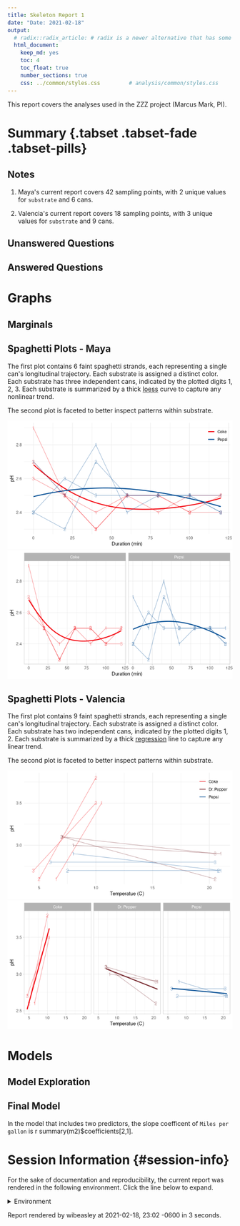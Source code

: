 ```yaml
---
title: Skeleton Report 1
date: "Date: 2021-02-18"
output:
  # radix::radix_article: # radix is a newer alternative that has some advantages over `html_document`.
  html_document:
    keep_md: yes
    toc: 4
    toc_float: true
    number_sections: true
    css: ../common/styles.css         # analysis/common/styles.css
---
```


This report covers the analyses used in the ZZZ project (Marcus Mark, PI).

<!--  Set the working directory to the repository's base directory; this assumes the report is nested inside of two directories.-->


<!-- Set the report-wide options, and point to the external code file. -->


<!-- Load 'sourced' R files.  Suppress the output when loading sources. -->


<!-- Load packages, or at least verify they're available on the local machine.  Suppress the output when loading packages. -->


<!-- Load any global functions and variables declared in the R file.  Suppress the output. -->


<!-- Declare any global functions specific to a Rmd output.  Suppress the output. -->


<!-- Load the datasets.   -->


<!-- Tweak the datasets.   -->


Summary {.tabset .tabset-fade .tabset-pills}
===========================================================================

Notes
---------------------------------------------------------------------------

1. Maya's current report covers 42 sampling points, with 2 unique values for `substrate` and 6 cans.

1. Valencia's current report covers 18 sampling points, with 3 unique values for `substrate` and 9 cans.



Unanswered Questions
---------------------------------------------------------------------------

Answered Questions
---------------------------------------------------------------------------


Graphs
===========================================================================


Marginals
---------------------------------------------------------------------------




Spaghetti Plots - Maya
---------------------------------------------------------------------------
The first plot contains 6 faint spaghetti strands, each representing a single can's longitudinal trajectory.  Each substrate is assigned a distinct color.  Each substrate has three independent cans, indicated by the plotted digits 1, 2, 3.  Each substrate is summarized by a thick [loess](https://en.wikipedia.org/wiki/Local_regression) curve to capture any nonlinear trend.

The second plot is faceted to better inspect patterns within substrate.

![](figure-png/spaghetti-maya-1.png)<!-- -->![](figure-png/spaghetti-maya-2.png)<!-- -->

Spaghetti Plots - Valencia
---------------------------------------------------------------------------
The first plot contains 9 faint spaghetti strands, each representing a single can's longitudinal trajectory.  Each substrate is assigned a distinct color.  Each substrate has two independent cans, indicated by the plotted digits 1, 2.  Each substrate is summarized by a thick [ regression](https://en.wikipedia.org/wiki/General_linear_model) line to capture any linear trend.

The second plot is faceted to better inspect patterns within substrate.

![](figure-png/spaghetti-valencia-1.png)<!-- -->![](figure-png/spaghetti-valencia-2.png)<!-- -->


Models
===========================================================================

Model Exploration
---------------------------------------------------------------------------



Final Model
---------------------------------------------------------------------------



In the model that includes two predictors, the slope coefficent of `Miles per gallon` is r summary(m2)$coefficients[2,1].


Session Information {#session-info}
===========================================================================

For the sake of documentation and reproducibility, the current report was rendered in the following environment.  Click the line below to expand.

<details>
  <summary>Environment <span class="glyphicon glyphicon-plus-sign"></span></summary>

```
─ Session info ───────────────────────────────────────────────────────────────
 setting  value                       
 version  R version 4.0.3 (2020-10-10)
 os       Ubuntu 20.10                
 system   x86_64, linux-gnu           
 ui       X11                         
 language (EN)                        
 collate  en_US.UTF-8                 
 ctype    en_US.UTF-8                 
 tz       America/Chicago             
 date     2021-02-18                  

─ Packages ───────────────────────────────────────────────────────────────────
 package     * version date       lib source        
 assertthat    0.2.1   2019-03-21 [1] CRAN (R 4.0.0)
 callr         3.5.1   2020-10-13 [1] CRAN (R 4.0.3)
 cli           2.3.0   2021-01-31 [1] CRAN (R 4.0.3)
 colorspace    2.0-0   2020-11-11 [1] CRAN (R 4.0.3)
 crayon        1.4.1   2021-02-08 [1] CRAN (R 4.0.3)
 desc          1.2.0   2018-05-01 [1] CRAN (R 4.0.0)
 devtools      2.3.2   2020-09-18 [1] CRAN (R 4.0.2)
 digest        0.6.27  2020-10-24 [1] CRAN (R 4.0.3)
 dplyr         1.0.2   2020-08-18 [1] CRAN (R 4.0.2)
 ellipsis      0.3.1   2020-05-15 [1] CRAN (R 4.0.0)
 evaluate      0.14    2019-05-28 [1] CRAN (R 4.0.0)
 farver        2.0.3   2020-01-16 [1] CRAN (R 4.0.0)
 fs            1.5.0   2020-07-31 [1] CRAN (R 4.0.2)
 generics      0.1.0   2020-10-31 [1] CRAN (R 4.0.3)
 ggplot2     * 3.3.2   2020-06-19 [1] CRAN (R 4.0.1)
 glue          1.4.2   2020-08-27 [1] CRAN (R 4.0.2)
 gtable        0.3.0   2019-03-25 [1] CRAN (R 4.0.0)
 highr         0.8     2019-03-20 [1] CRAN (R 4.0.0)
 hms           1.0.0   2021-01-13 [1] CRAN (R 4.0.3)
 htmltools     0.5.1.1 2021-01-22 [1] CRAN (R 4.0.3)
 import        1.2.0   2020-09-24 [1] CRAN (R 4.0.2)
 knitr       * 1.31    2021-01-27 [1] CRAN (R 4.0.3)
 labeling      0.4.2   2020-10-20 [1] CRAN (R 4.0.3)
 lattice       0.20-41 2020-04-02 [4] CRAN (R 4.0.0)
 lifecycle     0.2.0   2020-03-06 [1] CRAN (R 4.0.0)
 magrittr      2.0.1   2020-11-17 [1] CRAN (R 4.0.3)
 Matrix        1.2-18  2019-11-27 [4] CRAN (R 4.0.0)
 memoise       1.1.0   2017-04-21 [1] CRAN (R 4.0.0)
 mgcv          1.8-33  2020-08-27 [4] CRAN (R 4.0.2)
 munsell       0.5.0   2018-06-12 [1] CRAN (R 4.0.0)
 nlme          3.1-152 2021-02-04 [1] CRAN (R 4.0.3)
 pillar        1.4.6   2020-07-10 [1] CRAN (R 4.0.2)
 pkgbuild      1.2.0   2020-12-15 [1] CRAN (R 4.0.3)
 pkgconfig     2.0.3   2019-09-22 [1] CRAN (R 4.0.0)
 pkgload       1.1.0   2020-05-29 [1] CRAN (R 4.0.0)
 prettyunits   1.1.1   2020-01-24 [1] CRAN (R 4.0.0)
 processx      3.4.5   2020-11-30 [1] CRAN (R 4.0.3)
 ps            1.5.0   2020-12-05 [1] CRAN (R 4.0.3)
 purrr         0.3.4   2020-04-17 [1] CRAN (R 4.0.0)
 R6            2.5.0   2020-10-28 [1] CRAN (R 4.0.3)
 readr         1.4.0   2020-10-05 [1] CRAN (R 4.0.3)
 remotes       2.2.0   2020-07-21 [1] CRAN (R 4.0.2)
 rlang         0.4.10  2020-12-30 [1] CRAN (R 4.0.3)
 rmarkdown     2.5     2020-10-21 [1] CRAN (R 4.0.3)
 rprojroot     2.0.2   2020-11-15 [1] CRAN (R 4.0.3)
 scales        1.1.1   2020-05-11 [1] CRAN (R 4.0.0)
 sessioninfo   1.1.1   2018-11-05 [1] CRAN (R 4.0.0)
 stringi       1.5.3   2020-09-09 [1] CRAN (R 4.0.2)
 stringr       1.4.0   2019-02-10 [1] CRAN (R 4.0.0)
 testthat      3.0.0   2020-10-31 [1] CRAN (R 4.0.3)
 tibble        3.0.4   2020-10-12 [1] CRAN (R 4.0.3)
 tidyselect    1.1.0   2020-05-11 [1] CRAN (R 4.0.0)
 usethis       1.6.3   2020-09-17 [1] CRAN (R 4.0.2)
 vctrs         0.3.6   2020-12-17 [1] CRAN (R 4.0.3)
 withr         2.4.1   2021-01-26 [1] CRAN (R 4.0.3)
 xfun          0.21    2021-02-10 [1] CRAN (R 4.0.3)
 yaml          2.2.1   2020-02-01 [1] CRAN (R 4.0.0)

[1] /home/wibeasley/R/x86_64-pc-linux-gnu-library/4.0
[2] /usr/local/lib/R/site-library
[3] /usr/lib/R/site-library
[4] /usr/lib/R/library
```
</details>



Report rendered by wibeasley at 2021-02-18, 23:02 -0600 in 3 seconds.
